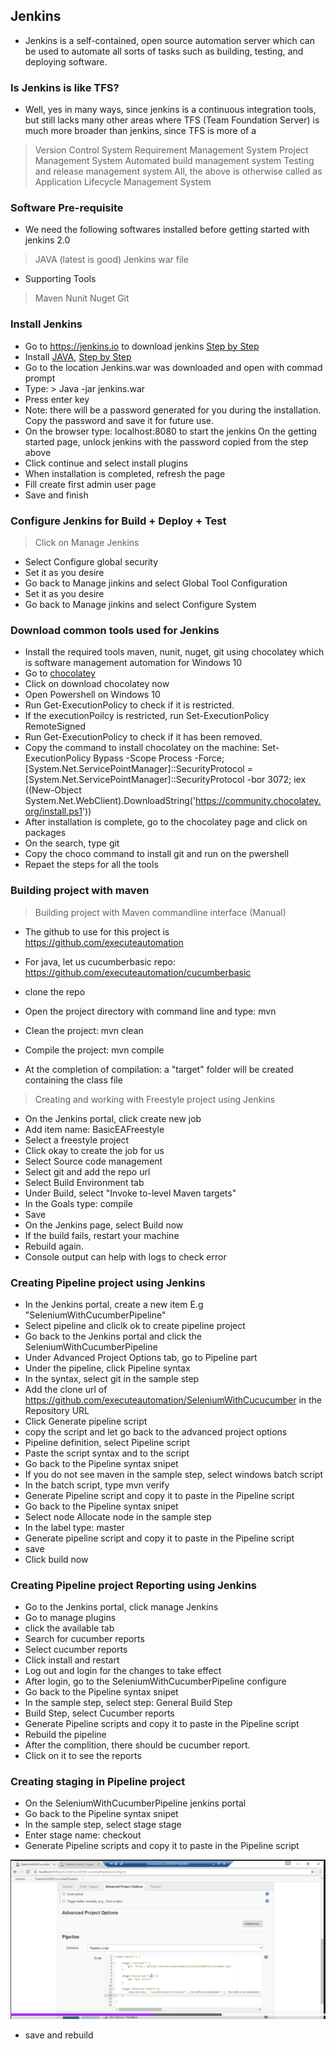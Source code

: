 ## Jenkins
- Jenkins is a self-contained, open source automation server which can be used to automate all sorts of tasks such as building, testing, and deploying software.

### Is Jenkins is like TFS?
- Well, yes in many ways, since jenkins is a continuous integration tools, but still lacks many other areas where TFS (Team Foundation Server) is much more broader than jenkins, since TFS is more of a 
> Version Control System
> Requirement Management System
> Project Management System
> Automated build management system
> Testing and release management system
> All, the above is otherwise called as Application Lifecycle Management System

### Software Pre-requisite

- We need the following softwares installed before getting started with jenkins 2.0
> JAVA (latest is good)
> Jenkins war file
- Supporting Tools
> Maven
> Nunit
> Nuget
> Git

### Install Jenkins
- Go to https://jenkins.io to download jenkins [Step by Step](https://www.jenkins.io/doc/book/installing/)
- Install [JAVA](https://java.com/en/download/windows_manual.jsp), [Step by Step](https://phoenixnap.com/kb/install-java-windows)
- Go to the location Jenkins.war was downloaded and open with commad prompt
- Type: > Java -jar jenkins.war
- Press enter key
- Note: there will be a password generated for you during the installation. Copy the password and save it for future use.
- On the browser type: localhost:8080 to start the jenkins
On the getting started page, unlock jenkins with the password copied from the step above
- Click continue and select install plugins
- When installation is completed, refresh the page
- Fill create first admin user page
- Save and finish

### Configure Jenkins for Build + Deploy + Test
> Click on Manage Jenkins 
- Select Configure global security
- Set it as you desire
- Go back to Manage jinkins and select Global Tool Configuration
- Set it as you desire
- Go back to Manage jinkins and select Configure System

### Download common tools used for Jenkins
- Install the required tools maven, nunit, nuget, git using chocolatey which is software management automation for Windows 10
- Go to [chocolatey](https://chocolatey.org/)
- Click on download chocolatey now
- Open Powershell on Windows 10
- Run Get-ExecutionPolicy to check if it is restricted.
- If the executionPoilcy is restricted, run Set-ExecutionPolicy RemoteSigned
- Run Get-ExecutionPolicy to check if it has been removed.
- Copy the command to install chocolatey on the machine: Set-ExecutionPolicy Bypass -Scope Process -Force; [System.Net.ServicePointManager]::SecurityProtocol = [System.Net.ServicePointManager]::SecurityProtocol -bor 3072; iex ((New-Object System.Net.WebClient).DownloadString('https://community.chocolatey.org/install.ps1'))
- After installation is complete, go to the chocolatey page and click on packages
- On the search, type git
- Copy the choco command to install git and run on the pwershell
- Repaet the steps for all the tools

### Building project with maven

>Building project with Maven commandline interface (Manual)

- The github to use for this project is https://github.com/executeautomation

- For java, let us cucumberbasic repo: https://github.com/executeautomation/cucumberbasic
- clone the repo
- Open the project directory with command line and type: mvn
- Clean the project: mvn clean
- Compile the project: mvn compile
- At the completion of compilation: a "target" folder will be created containing the class file

> Creating and working with Freestyle project using Jenkins
- On the Jenkins portal, click create new job
- Add item name: BasicEAFreestyle
- Select a freestyle project
- Click okay to create the job for us
- Select Source code management
- Select git and add the repo url
- Select Build Environment tab
- Under Build, select "Invoke to-level Maven targets"
- In the Goals type: compile
- Save
- On the Jenkins page, select Build now
- If the build fails, restart your machine
- Rebuild again.
- Console output can help with logs to check error


### Creating Pipeline project using Jenkins
- In the Jenkins portal, create a new item E.g "SeleniumWithCucumberPipeline"
- Select pipeline and cliclk ok to create pipeline project
- Go back to the Jenkins portal and click the SeleniumWithCucumberPipeline
- Under Advanced Project Options tab, go to Pipeline part
- Under the pipeline, click Pipeline syntax
- In the syntax, select git in the sample step
- Add the clone url of https://github.com/executeautomation/SeleniumWithCucucumber in the Repository URL
- Click Generate pipeline script
- copy the script and let go back to the advanced project options
- Pipeline definition, select Pipeline script
- Paste the script syntax and to the script 
- Go back to the Pipeline syntax snipet
- If you do not see maven in the sample step, select windows batch script
- In the batch script, type mvn verify
- Generate Pipeline script and copy it to paste in the Pipeline script
- Go back to the Pipeline syntax snipet
- Select node Allocate node in the sample step
- In the label type: master
- Generate pipeline script and copy it to paste in the Pipeline script
- save
- Click build now

### Creating Pipeline project Reporting using Jenkins
- Go to the Jenkins portal, click manage Jenkins
- Go to manage plugins
- click the available tab
- Search for cucumber reports
- Select cucumber reports
- Click install and restart
- Log out and login for the changes to take effect
- After login, go to the SeleniumWithCucumberPipeline configure
- Go back to the Pipeline syntax snipet
- In the sample step, select step: General Build Step
- Build Step, select Cucumber reports
- Generate Pipeline scripts and copy it to paste in the Pipeline script
- Rebuild the pipeline
- After the complition, there should be cucumber report.
- Click on it to see the reports

### Creating staging in Pipeline project
- On the SeleniumWithCucumberPipeline jenkins portal
- Go back to the Pipeline syntax snipet
- In the sample step, select stage stage
- Enter stage name: checkout
- Generate Pipeline scripts and copy it to paste in the Pipeline script

![](images/jenkins/stage.png)

- save and rebuild

